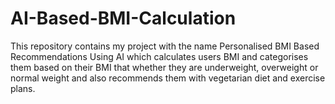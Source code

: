 # AI-Based-BMI-Calculation
This repository contains my project with the name Personalised BMI Based Recommendations Using AI which calculates users BMI and categorises them based on their BMI that whether they are underweight, overweight or normal weight and also recommends them with vegetarian diet and exercise plans.

